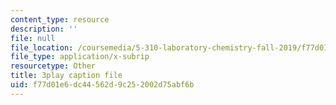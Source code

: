 ```yaml
---
content_type: resource
description: ''
file: null
file_location: /coursemedia/5-310-laboratory-chemistry-fall-2019/f77d01e6dc44562d9c252002d75abf6b_LNCLrmAvSlU.vtt
file_type: application/x-subrip
resourcetype: Other
title: 3play caption file
uid: f77d01e6-dc44-562d-9c25-2002d75abf6b
---
```

